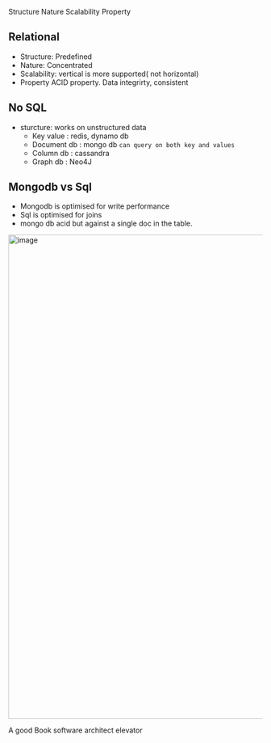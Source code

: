 Structure 
Nature 
Scalability
Property


## Relational
- Structure: Predefined 
- Nature: Concentrated
- Scalability: vertical is more supported( not horizontal)
- Property ACID property. Data integrirty, consistent

## No SQL
- sturcture: works on unstructured data
    - Key value : redis, dynamo db
    - Document db : mongo db  ```can query on both key and values```
    - Column db : cassandra
    - Graph db : Neo4J


## Mongodb vs Sql 
- Mongodb is optimised for write performance
- Sql is optimised for joins
- mongo db acid but against a single doc in the table.

<img width="958" alt="image" src="https://github.com/vikhyat187/System-design-notes/assets/52795644/fb96b4bb-4de2-48af-bf4c-2c28b58a9963">

A good Book software architect elevator
